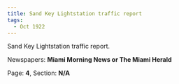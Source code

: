 ```yaml
---  
title: Sand Key Lightstation traffic report  
tags:  
  - Oct 1922  
---  
```

  
Sand Key Lightstation traffic report.  
  
Newspapers: **Miami Morning News or The Miami Herald**  
  
Page: **4**, Section: **N/A** 
